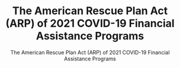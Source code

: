 ---
layout: resources-landing
title: "The American Rescue Plan Act (ARP) of 2021 COVID-19 Financial Assistance Programs"
subtitle: "The American Rescue Plan Act (ARP) of 2021 COVID-19 Financial Assistance Programs"
external_link: https://www.cfo.gov/coffa/assets/files/Revised-American-Rescue-Plan-Assistance-Listings_10-29-2021.pdf
filters: federal-financial-assistance
fiscal_year: 
---